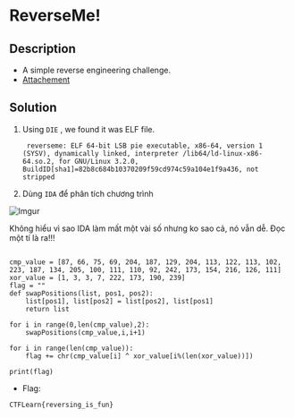 # ReverseMe!

## Description

* A simple reverse engineering challenge.
* [Attachement](https://ctflearn.com/challenge/download/989)

## Solution

1. Using `DIE` , we found it was ELF file.


        reverseme: ELF 64-bit LSB pie executable, x86-64, version 1 (SYSV), dynamically linked, interpreter /lib64/ld-linux-x86-64.so.2, for GNU/Linux 3.2.0, BuildID[sha1]=82b8c684b10370209f59cd974c59a104e1f9a436, not stripped
    

2. Dùng `IDA` để phân tích chương trình

![Imgur](https://i.imgur.com/ZJRf679.png)

Không hiểu vì sao IDA làm mất một vài số nhưng ko sao cả, nó vẫn dễ. Đọc một tí là ra!!! 

```

cmp_value = [87, 66, 75, 69, 204, 187, 129, 204, 113, 122, 113, 102, 223, 187, 134, 205, 100, 111, 110, 92, 242, 173, 154, 216, 126, 111]
xor_value = [1, 3, 3, 7, 222, 173, 190, 239]
flag = ""
def swapPositions(list, pos1, pos2):
    list[pos1], list[pos2] = list[pos2], list[pos1]
    return list

for i in range(0,len(cmp_value),2):
    swapPositions(cmp_value,i,i+1)

for i in range(len(cmp_value)):
    flag += chr(cmp_value[i] ^ xor_value[i%(len(xor_value))])

print(flag)

```

* Flag:

```
CTFLearn{reversing_is_fun}
```